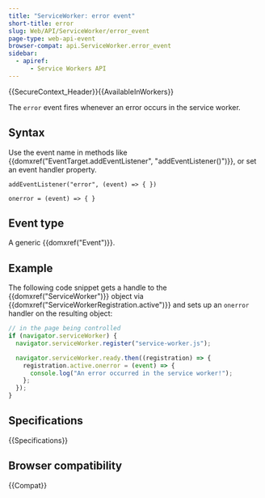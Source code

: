 ```yaml
---
title: "ServiceWorker: error event"
short-title: error
slug: Web/API/ServiceWorker/error_event
page-type: web-api-event
browser-compat: api.ServiceWorker.error_event
sidebar:
  - apiref:
      - Service Workers API
---
```


{{SecureContext_Header}}{{AvailableInWorkers}}

The `error` event fires whenever an error occurs in the service worker.

## Syntax

Use the event name in methods like {{domxref("EventTarget.addEventListener", "addEventListener()")}}, or set an event handler property.

```js-nolint
addEventListener("error", (event) => { })

onerror = (event) => { }
```

## Event type

A generic {{domxref("Event")}}.

## Example

The following code snippet gets a handle to the {{domxref("ServiceWorker")}} object via {{domxref("ServiceWorkerRegistration.active")}} and sets up an `onerror` handler on the resulting object:

```js
// in the page being controlled
if (navigator.serviceWorker) {
  navigator.serviceWorker.register("service-worker.js");

  navigator.serviceWorker.ready.then((registration) => {
    registration.active.onerror = (event) => {
      console.log("An error occurred in the service worker!");
    };
  });
}
```

## Specifications

{{Specifications}}

## Browser compatibility

{{Compat}}
